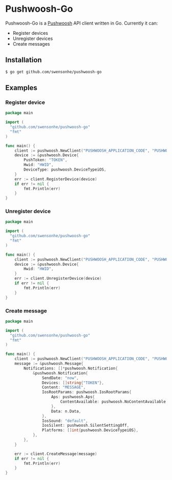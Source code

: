 # Pushwoosh-Go

Pushwoosh-Go is a [Pushwoosh](https://www.pushwoosh.com/) API client written in Go. Currently it can:

- Register devices
- Unregister devices
- Create messages

## Installation

```bash
$ go get github.com/swensonhe/pushwoosh-go
```

## Examples

### Register device

```go
package main

import (
  "github.com/swensonhe/pushwoosh-go"
  "fmt"
)

func main() {
	client := pushwoosh.NewClient("PUSHWOOSH_APPLICATION_CODE", "PUSHWOOSH_APPLICATION_TOKEN")
	device := &pushwoosh.Device{
        PushToken: "TOKEN",
        Hwid: "HWID",
        DeviceType: pushwoosh.DeviceTypeiOS,
    }
	err := client.RegisterDevice(device)
	if err != nil {
	    fmt.Println(err)
	}
}

```

### Unregister device

```go
package main

import (
  "github.com/swensonhe/pushwoosh-go"
  "fmt"
)

func main() {
	client := pushwoosh.NewClient("PUSHWOOSH_APPLICATION_CODE", "PUSHWOOSH_APPLICATION_TOKEN")
	device := &pushwoosh.Device{
        Hwid: "HWID",
    }
	err := client.UnregisterDevice(device)
	if err != nil {
	    fmt.Println(err)
	}
}

```

### Create message

```go
package main

import (
  "github.com/swensonhe/pushwoosh-go"
  "fmt"
)

func main() {
    client := pushwoosh.NewClient("PUSHWOOSH_APPLICATION_CODE", "PUSHWOOSH_APPLICATION_TOKEN")
    message := &pushwoosh.Message{
        Notifications: []*pushwoosh.Notification{
		    &pushwoosh.Notification{
				SendDate: "now",
				Devices: []string{"TOKEN"},
				Content: "MESSAGE",
				IosRootParams: pushwoosh.IosRootParams{
				    Aps: pushwoosh.Aps{
				        ContentAvailable: pushwoosh.NoContentAvailable
				    },
				    Data: n.Data,
				},
				IosSound: "default",
				IosSilent: pushwoosh.SilentSettingOff,
				Platforms: []int{pushwoosh.DeviceTypeiOS},
			},
		},
	}

	err := client.CreateMessage(message)
	if err != nil {
		fmt.Println(err)
	}
}
```
